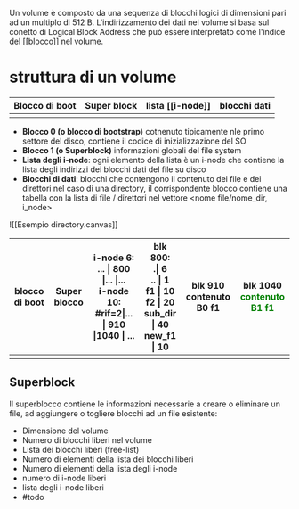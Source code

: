 Un volume è composto da una sequenza di blocchi logici  di dimensioni pari ad un multiplo di 512 B.
L'indirizzamento dei dati nel volume si basa sul conetto di Logical Block Address che può essere interpretato come l'indice del [[blocco]] nel volume.




# struttura di un volume


| Blocco di boot | Super block | lista [[i-node]] | blocchi dati |
| -------------- | ----------- | ---------------- | ------------ |
|                |             |                  |              |


- **Blocco 0 (o blocco di bootstrap**) cotnenuto tipicamente nle primo settore del disco, contiene il codice di inizializzazione del SO
- **Blocco 1 (o Superblock)** informazioni globali del file system
- **Lista degli i-node**: ogni elemento della lista è un i-node che contiene la lista degli indirizzi dei blocchi dati del file su disco
- **Blocchi di dati**: blocchi che contengono il contenuto dei file e dei direttori nel caso di una directory, il corrispondente blocco contiene una tabella con la lista di file / direttori nel vettore <nome file/nome_dir, i_node>

![[Esempio directory.canvas]]

| blocco di boot | Super blocco | i-node 6:  ... \| 800 \|... \|... </br>  i-node 10: \#rif=2\|... \| 910 \|1040 \| ... | blk 800:</br> .\| 6 </br> .. \| 1 </br> f1 \| 10 </br> f2 \| 20 </br> sub_dir \| 40 </br> new_f1 \| 10 | blk 910 </br> contenuto B0 f1 | blk 1040 </br> <font COLOR = green>contenuto B1 f1 </font> |
| -------------- | ------------ | ------------------------------------------------------------------------------------- | ----------------------------------------------------------------------------------- | ----------------------------- | ------------------------------ |
|                |              |                                                                                       |                                                                                     |                               |                                |



## Superblock
Il superblocco contiene le informazioni necessarie a creare o eliminare un file, ad aggiungere o togliere blocchi ad un file esistente:
- Dimensione del volume
- Numero di blocchi liberi nel volume
- Lista dei blocchi liberi (free-list)
- Numero di elementi della lista dei blocchi liberi
- Numero di elementi della lista degli i-node
- numero di i-node liberi
- lista degli i-node liberi
- #todo 
